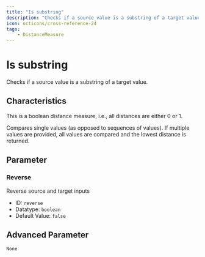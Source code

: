 ```yaml
---
title: "Is substring"
description: "Checks if a source value is a substring of a target value."
icon: octicons/cross-reference-24
tags: 
    - DistanceMeasure
---
```

# Is substring
<!-- This file was generated - DO NOT CHANGE IT MANUALLY -->



Checks if a source value is a substring of a target value.

## Characteristics
This is a boolean distance measure, i.e., all distances are either 0 or 1.

Compares single values (as opposed to sequences of values). If multiple values are provided, all values are compared and the lowest distance is returned.

## Parameter

### Reverse

Reverse source and target inputs

- ID: `reverse`
- Datatype: `boolean`
- Default Value: `false`





## Advanced Parameter

`None`